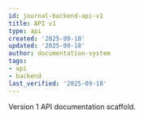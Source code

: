 ```yaml
---
id: journal-backend-api-v1
title: API v1
type: api
created: '2025-09-18'
updated: '2025-09-18'
author: documentation-system
tags:
- api
- backend
last_verified: '2025-09-18'
---
```


Version 1 API documentation scaffold.

